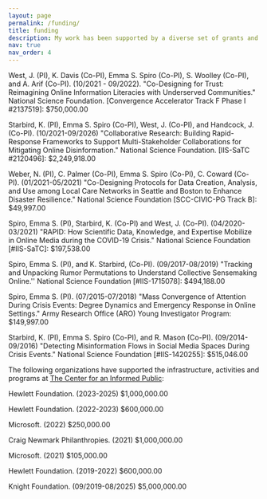 ```yaml
---
layout: page
permalink: /funding/
title: funding
description: My work has been supported by a diverse set of grants and gifts, both individual and collaborative. 
nav: true
nav_order: 4
---
```


West, J. (PI), K. Davis (Co-PI), Emma S. Spiro (Co-PI), S. Woolley (Co-PI), and A. Arif (Co-PI). (10/2021 - 09/2022). "Co-Designing for Trust: Reimagining Online Information Literacies with Underserved Communities." National Science Foundation.  [Convergence Accelerator Track F Phase I #2137519]: $750,000.00

Starbird, K. (PI), Emma S. Spiro (Co-PI), West, J. (Co-PI), and Handcock, J. (Co-PI). (10/2021-09/2026) "Collaborative Research: Building Rapid-Response Frameworks to Support Multi-Stakeholder Collaborations for Mitigating Online Disinformation." National Science Foundation. [IIS-SaTC #2120496]: $2,249,918.00

Weber, N. (PI), C. Palmer (Co-PI), Emma S. Spiro (Co-PI), C. Coward (Co-PI). (01/2021-05/2021) "Co-Designing Protocols for Data Creation, Analysis, and Use among Local Care Networks in Seattle and Boston to Enhance Disaster Resilience." National Science Foundation [SCC-CIVIC-PG Track B]: $49,997.00

Spiro, Emma S. (PI), Starbird, K. (Co-PI) and West, J. (Co-PI). (04/2020-03/2021) "RAPID: How Scientific Data, Knowledge, and Expertise Mobilize in Online Media during the COVID-19 Crisis." National Science Foundation [#IIS-SaTC]: $197,538.00

Spiro, Emma S. (PI), and K. Starbird, (Co-PI). (09/2017-08/2019) "Tracking and Unpacking Rumor Permutations to Understand Collective Sensemaking Online.'' National Science Foundation [#IIS-1715078]: $494,188.00

Spiro, Emma S. (PI). (07/2015-07/2018) "Mass Convergence of Attention During Crisis Events: Degree Dynamics and Emergency Response in Online Settings." Army Research Office (ARO) Young Investigator Program: $149,997.00

Starbird, K. (PI), Emma S. Spiro (Co-PI), and R. Mason (Co-PI). (09/2014-09/2016) "Detecting Misinformation Flows in Social Media Spaces During Crisis Events." National Science Foundation [#IIS-1420255]: $515,046.00 

The following organizations have supported the infrastructure, activities and programs at <a href="https://www.cip.uw.edu/" >The Center for an Informed Public</a>:  

Hewlett Foundation. (2023-2025) $1,000,000.00

Hewlett Foundation. (2022-2023) $600,000.00

Microsoft. (2022) $250,000.00

Craig Newmark Philanthropies. (2021) $1,000,000.00

Microsoft. (2021) $105,000.00

Hewlett Foundation. (2019-2022) $600,000.00

Knight Foundation. (09/2019-08/2025) $5,000,000.00
